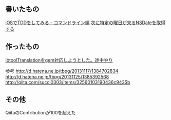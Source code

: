 ## 書いたもの

[iOSでTDDをしてみる - コマンドライン編](http://qiita.com/akuraru/items/7e60c81f6e3b7f6947a4)
[次に特定の曜日が来るNSDateを取得する](http://qiita.com/akuraru/items/e3d9407cc4ab2ba97dd7)

## 作ったもの

[ibtoolTranslationをgem対応しようとした。途中やり](https://github.com/akuraru/ibtoolTranslation)

参考
http://d.hatena.ne.jp/tbpg/20131117/1384702834
http://d.hatena.ne.jp/tbpg/20131125/1385392568
http://qiita.com/succi0303/items/32560103190436c9435b

## その他
QiitaのContributionが100を超えた